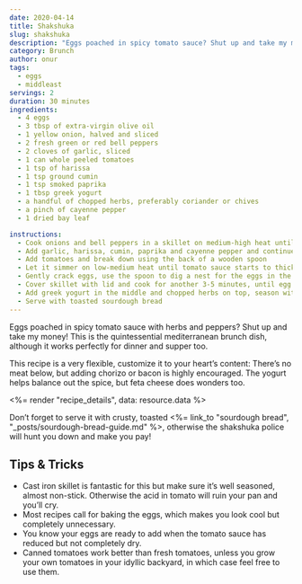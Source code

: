 ```yaml
---
date: 2020-04-14
title: Shakshuka
slug: shakshuka
description: "Eggs poached in spicy tomato sauce? Shut up and take my money!"
category: Brunch
author: onur
tags:
  - eggs
  - middleast
servings: 2
duration: 30 minutes
ingredients:
  - 4 eggs
  - 3 tbsp of extra-virgin olive oil
  - 1 yellow onion, halved and sliced
  - 2 fresh green or red bell peppers
  - 2 cloves of garlic, sliced
  - 1 can whole peeled tomatoes
  - 1 tsp of harissa
  - 1 tsp ground cumin
  - 1 tsp smoked paprika
  - 1 tbsp greek yogurt
  - a handful of chopped herbs, preferably coriander or chives
  - a pinch of cayenne pepper
  - 1 dried bay leaf

instructions:
  - Cook onions and bell peppers in a skillet on medium-high heat until soft, about 10 minutes
  - Add garlic, harissa, cumin, paprika and cayenne pepper and continue mixing for another 2 minutes
  - Add tomatoes and break down using the back of a wooden spoon
  - Let it simmer on low-medium heat until tomato sauce starts to thicken, about 10 minutes
  - Gently crack eggs, use the spoon to dig a nest for the eggs in the sauce
  - Cover skillet with lid and cook for another 3-5 minutes, until egg whites are set and yolk is still runny
  - Add greek yogurt in the middle and chopped herbs on top, season with salt, pepper and cayenne
  - Serve with toasted sourdough bread
---
```


Eggs poached in spicy tomato sauce with herbs and peppers? Shut up and take my money! This is the quintessential mediterranean brunch dish, although it works perfectly for dinner and supper too.

This recipe is a very flexible, customize it to your heart’s content: There’s no meat below, but adding chorizo or bacon is highly encouraged. The yogurt helps balance out the spice, but feta cheese does wonders too.

<%= render "recipe_details", data: resource.data %>

Don’t forget to serve it with crusty, toasted <%= link_to "sourdough bread", "\_posts/sourdough-bread-guide.md" %>, otherwise the shakshuka police will hunt you down and make you pay!

## Tips & Tricks

- Cast iron skillet is fantastic for this but make sure it’s well seasoned, almost non-stick. Otherwise the acid in tomato will ruin your pan and you’ll cry.
- Most recipes call for baking the eggs, which makes you look cool but completely unnecessary.
- You know your eggs are ready to add when the tomato sauce has reduced but not completely dry.
- Canned tomatoes work better than fresh tomatoes, unless you grow your own tomatoes in your idyllic backyard, in which case feel free to use them.
